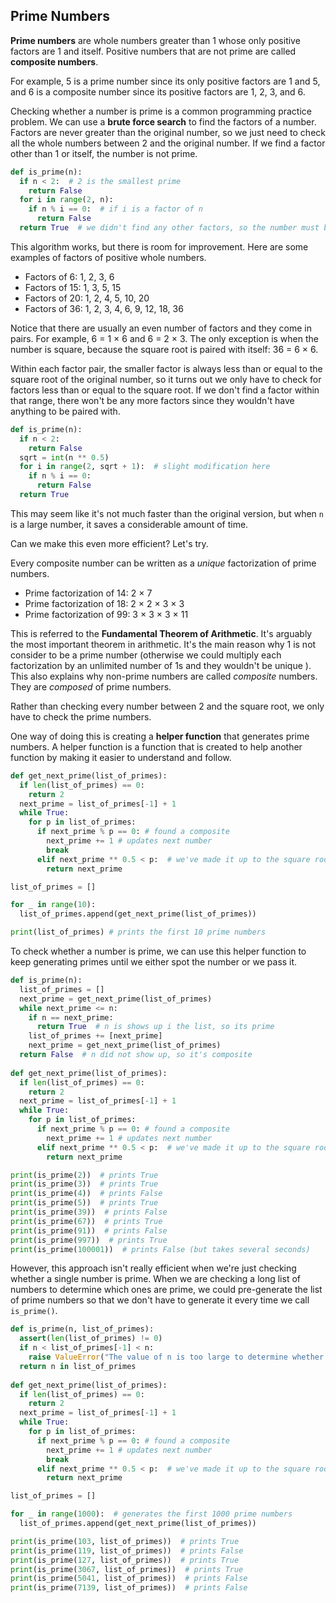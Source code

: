 ## Prime Numbers

**Prime numbers** are whole numbers greater than 1 whose only positive factors are 1 and itself. Positive numbers that are not prime are called **composite numbers**.

For example, 5 is a prime number since its only positive factors are 1 and 5, and 6 is a composite number since its positive factors are 1, 2, 3, and 6.

Checking whether a number is prime is a common programming practice problem. We can use a **brute force search** to find the factors of a number. Factors are never greater than the original number, so we just need to check all the whole numbers between 2 and the original number. If we find a factor other than 1 or itself, the number is not prime.

```python
def is_prime(n):
  if n < 2:  # 2 is the smallest prime 
    return False
  for i in range(2, n):
    if n % i == 0:  # if i is a factor of n
      return False
  return True  # we didn't find any other factors, so the number must be prime
```

This algorithm works, but there is room for improvement. Here are some examples of factors of positive whole numbers. 

* Factors of 6: 1, 2, 3, 6
* Factors of 15: 1, 3, 5, 15
* Factors of 20: 1, 2, 4, 5, 10, 20
* Factors of 36: 1, 2, 3, 4, 6, 9, 12, 18, 36

Notice that there are usually an even number of factors and they come in pairs. For example, 6 = 1 × 6 and 6 = 2 × 3. The only exception is when the number is square, because the square root is paired with itself: 36 = 6 × 6.

Within each factor pair, the smaller factor is always less than or equal to the square root of the original number, so it turns out we only have to check for factors less than or equal to the square root. If we don't find a factor within that range, there won't be any more factors since they wouldn't have anything to be paired with.

```python
def is_prime(n):
  if n < 2:   
    return False
  sqrt = int(n ** 0.5)
  for i in range(2, sqrt + 1):  # slight modification here
    if n % i == 0:  
      return False
  return True 
```
This may seem like it's not much faster than the original version, but when `n` is a large number, it saves a considerable amount of time.

Can we make this even more efficient? Let's try.

Every composite number can be written as a *unique* factorization of prime numbers.

* Prime factorization of 14: 2 × 7
* Prime factorization of 18: 2 × 2 × 3 × 3
* Prime factorization of 99: 3 × 3 × 3 × 11

This is referred to the **Fundamental Theorem of Arithmetic**. It's arguably the most important theorem in arithmetic. It's the main reason why 1 is not consider to be a prime number (otherwise we could multiply each factorization by an unlimited number of 1s and they wouldn't be unique ). This also explains why non-prime numbers are called *composite* numbers. They are *composed* of prime numbers.

Rather than checking every number between 2 and the square root, we only have to check the prime numbers.

One way of doing this is creating a **helper function** that generates prime numbers. A helper function is a function that is created to help another function by making it easier to understand and follow. 

```python
def get_next_prime(list_of_primes):
  if len(list_of_primes) == 0:
    return 2
  next_prime = list_of_primes[-1] + 1
  while True:
    for p in list_of_primes:
      if next_prime % p == 0: # found a composite
        next_prime += 1 # updates next number
        break
      elif next_prime ** 0.5 < p:  # we've made it up to the square root, so we have a prime
        return next_prime

list_of_primes = []

for _ in range(10):
  list_of_primes.append(get_next_prime(list_of_primes))

print(list_of_primes) # prints the first 10 prime numbers
```

To check whether a number is prime, we can use this helper function to keep generating primes until we either spot the number or we pass it.

```python
def is_prime(n):
  list_of_primes = []
  next_prime = get_next_prime(list_of_primes)
  while next_prime <= n:
    if n == next_prime:
      return True  # n is shows up i the list, so its prime
    list_of_primes += [next_prime]
    next_prime = get_next_prime(list_of_primes)
  return False  # n did not show up, so it's composite
    
def get_next_prime(list_of_primes):
  if len(list_of_primes) == 0:
    return 2
  next_prime = list_of_primes[-1] + 1
  while True:
    for p in list_of_primes:
      if next_prime % p == 0: # found a composite
        next_prime += 1 # updates next number
      elif next_prime ** 0.5 < p:  # we've made it up to the square root, so we have a prime
        return next_prime

print(is_prime(2))  # prints True
print(is_prime(3))  # prints True
print(is_prime(4))  # prints False
print(is_prime(5))  # prints True
print(is_prime(39))  # prints False
print(is_prime(67))  # prints True
print(is_prime(91))  # prints False
print(is_prime(997))  # prints True
print(is_prime(100001))  # prints False (but takes several seconds)
```

However, this approach isn't really efficient when we're just checking whether a single number is prime. When we are checking a long list of numbers to determine which ones are prime, we could pre-generate the list of prime numbers so that we don't have to generate it every time we call `is_prime()`. 

```python
def is_prime(n, list_of_primes):
  assert(len(list_of_primes) != 0)
  if n < list_of_primes[-1] < n:
    raise ValueError("The value of n is too large to determine whether it's prime.")
  return n in list_of_primes
    
def get_next_prime(list_of_primes):
  if len(list_of_primes) == 0:
    return 2
  next_prime = list_of_primes[-1] + 1
  while True:
    for p in list_of_primes:
      if next_prime % p == 0: # found a composite
        next_prime += 1 # updates next number
        break
      elif next_prime ** 0.5 < p:  # we've made it up to the square root, so we have a prime
        return next_prime

list_of_primes = []

for _ in range(1000):  # generates the first 1000 prime numbers
  list_of_primes.append(get_next_prime(list_of_primes))

print(is_prime(103, list_of_primes))  # prints True
print(is_prime(119, list_of_primes))  # prints False
print(is_prime(127, list_of_primes))  # prints True
print(is_prime(3067, list_of_primes))  # prints True
print(is_prime(5041, list_of_primes))  # prints False
print(is_prime(7139, list_of_primes))  # prints False
```
